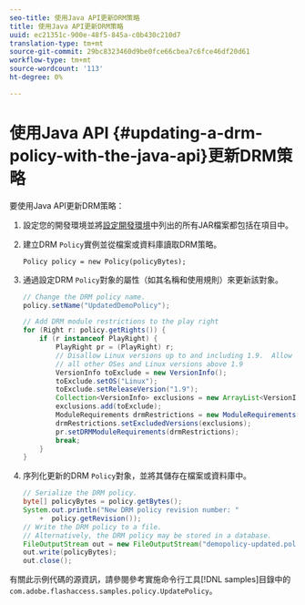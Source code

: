 ```yaml
---
seo-title: 使用Java API更新DRM策略
title: 使用Java API更新DRM策略
uuid: ec21351c-900e-48f5-845a-c0b430c210d7
translation-type: tm+mt
source-git-commit: 29bc8323460d9be0fce66cbea7c6fce46df20d61
workflow-type: tm+mt
source-wordcount: '113'
ht-degree: 0%

---
```



# 使用Java API {#updating-a-drm-policy-with-the-java-api}更新DRM策略

要使用Java API更新DRM策略：

1. 設定您的開發環境並將[設定開發環境](../../protecting-content/setting-up-the-sdk/setup-dev-env.md)中列出的所有JAR檔案都包括在項目中。
1. 建立DRM `Policy`實例並從檔案或資料庫讀取DRM策略。

   ```
   Policy policy = new Policy(policyBytes);
   ```

1. 通過設定DRM `Policy`對象的屬性（如其名稱和使用規則）來更新該對象。

   ```java
   // Change the DRM policy name.  
   policy.setName("UpdatedDemoPolicy");  
   
   // Add DRM module restrictions to the play right  
   for (Right r: policy.getRights()) {  
       if (r instanceof PlayRight) {  
           PlayRight pr = (PlayRight) r;  
           // Disallow Linux versions up to and including 1.9.  Allow  
           // all other OSes and Linux versions above 1.9  
           VersionInfo toExclude = new VersionInfo();  
           toExclude.setOS("Linux");  
           toExclude.setReleaseVersion("1.9");  
           Collection<VersionInfo> exclusions = new ArrayList<VersionInfo>();  
           exclusions.add(toExclude);  
           ModuleRequirements drmRestrictions = new ModuleRequirements();  
           drmRestrictions.setExcludedVersions(exclusions);  
           pr.setDRMModuleRequirements(drmRestrictions);  
           break;  
       }  
   }
   ```

1. 序列化更新的DRM `Policy`對象，並將其儲存在檔案或資料庫中。

   ```java
   // Serialize the DRM policy.  
   byte[] policyBytes = policy.getBytes();  
   System.out.println("New DRM policy revision number: "  
       +  policy.getRevision());      
   // Write the DRM policy to a file.   
   // Alternatively, the DRM policy may be stored in a database.  
   FileOutputStream out = new FileOutputStream("demopolicy-updated.pol");  
   out.write(policyBytes);  
   out.close();
   ```

有關此示例代碼的源資訊，請參閱參考實施命令行工具[!DNL samples]目錄中的`com.adobe.flashaccess.samples.policy.UpdatePolicy`。
